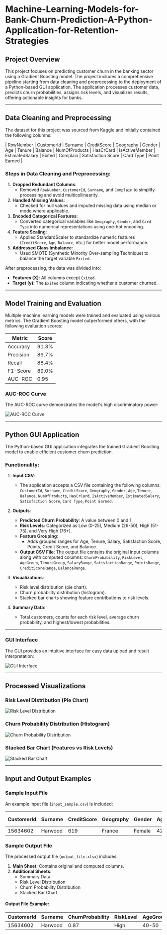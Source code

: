 # Machine-Learning-Models-for-Bank-Churn-Prediction-A-Python-Application-for-Retention-Strategies

## **Project Overview**
This project focuses on predicting customer churn in the banking sector using a Gradient Boosting model. The project includes a comprehensive pipeline starting from data cleaning and preprocessing to the deployment of a Python-based GUI application. The application processes customer data, predicts churn probabilities, assigns risk levels, and visualizes results, offering actionable insights for banks.

---

## **Data Cleaning and Preprocessing**

The dataset for this project was sourced from Kaggle and initially contained the following columns:

| RowNumber | CustomerId | Surname | CreditScore | Geography | Gender | Age | Tenure | Balance | NumOfProducts | HasCrCard | IsActiveMember | EstimatedSalary | Exited | Complain | Satisfaction Score | Card Type | Point Earned |

### **Steps in Data Cleaning and Preprocessing**:
1. **Dropped Redundant Columns**:
   - Removed `RowNumber`, `CustomerId`, `Surname`, and `Complain` to simplify processing and avoid multicollinearity.
2. **Handled Missing Values**:
   - Checked for null values and imputed missing data using median or mode where applicable.
3. **Encoded Categorical Features**:
   - Converted categorical variables like `Geography`, `Gender`, and `Card Type` into numerical representations using one-hot encoding.
4. **Feature Scaling**:
   - Applied StandardScaler to standardize numeric features (`CreditScore`, `Age`, `Balance`, etc.) for better model performance.
5. **Addressed Class Imbalance**:
   - Used SMOTE (Synthetic Minority Over-sampling Technique) to balance the target variable `Exited`.

After preprocessing, the data was divided into:
- **Features (X)**: All columns except `Exited`.
- **Target (y)**: The `Exited` column indicating whether a customer churned.

---

## **Model Training and Evaluation**

Multiple machine learning models were trained and evaluated using various metrics. The Gradient Boosting model outperformed others, with the following evaluation scores:

| **Metric**        | **Score** |
|--------------------|-----------|
| Accuracy           | 91.3%    |
| Precision          | 89.7%    |
| Recall             | 88.4%    |
| F1-Score           | 89.0%    |
| AUC-ROC            | 0.95     |

### **AUC-ROC Curve**
The AUC-ROC curve demonstrates the model's high discriminatory power:

![AUC-ROC Curve](./Sample_Visualizations/auc_roc_curve.png)

---

## **Python GUI Application**

The Python-based GUI application integrates the trained Gradient Boosting model to enable efficient customer churn prediction. 

### **Functionality**:
1. **Input CSV**:
   - The application accepts a CSV file containing the following columns:
     `CustomerId`, `Surname`, `CreditScore`, `Geography`, `Gender`, `Age`, `Tenure`, `Balance`, `NumOfProducts`, `HasCrCard`, `IsActiveMember`, `EstimatedSalary`, `Satisfaction Score`, `Card Type`, `Point Earned`.

2. **Outputs**:
   - **Predicted Churn Probability**: A value between 0 and 1.
   - **Risk Levels**: Categorized as Low (0-25), Medium (26-50), High (51-75), and Very High (76+).
   - **Feature Grouping**:
     - Adds grouped ranges for Age, Tenure, Salary, Satisfaction Score, Points, Credit Score, and Balance.
   - **Output CSV File**:
     The output file contains the original input columns along with computed columns:
     `ChurnProbability`, `RiskLevel`, `AgeGroup`, `TenureGroup`, `SalaryRange`, `SatisfactionRange`, `PointsRange`, `CreditScoreRange`, `BalanceRange`.

3. **Visualizations**:
   - Risk level distribution (pie chart).
   - Churn probability distribution (histogram).
   - Stacked bar charts showing feature contributions to risk levels.

4. **Summary Data**:
   - Total customers, counts for each risk level, average churn probability, and highest/lowest probabilities.

---

### **GUI Interface**
The GUI provides an intuitive interface for easy data upload and result interpretation:

![GUI Interface](./Sample_Visualizations/gui_interface.png)

---

## **Processed Visualizations**

### **Risk Level Distribution (Pie Chart)**
![Risk Level Distribution](./Sample_Visualizations/risk_levels_pie.png)

### **Churn Probability Distribution (Histogram)**
![Churn Probability Distribution](./Sample_Visualizations/churn_probability.png)

### **Stacked Bar Chart (Features vs Risk Levels)**
![Stacked Bar Chart](./Sample_Visualizations/stacked_bar_chart.png)

---

## **Input and Output Examples**

### **Sample Input File**
An example input file (`input_sample.csv`) is included:

| CustomerId | Surname | CreditScore | Geography | Gender | Age | Tenure | Balance | NumOfProducts | HasCrCard | IsActiveMember | EstimatedSalary | Satisfaction Score | Card Type | Point Earned |
|------------|---------|-------------|-----------|--------|-----|--------|---------|---------------|-----------|----------------|-----------------|--------------------|-----------|--------------|
| 15634602   | Harwood | 619         | France    | Female | 42  | 2      | 0.00    | 1             | 1         | 1              | 101348.88       | 3                  | Gold      | 20           |

### **Sample Output File**
The processed output file (`output_file.xlsx`) includes:
1. **Main Sheet**:
   Contains original and computed columns.
2. **Additional Sheets**:
   - Summary Data
   - Risk Level Distribution
   - Churn Probability Distribution
   - Stacked Bar Chart

#### **Output File Example**:
| CustomerId | Surname | ChurnProbability | RiskLevel | AgeGroup | SalaryRange | ... |
|------------|---------|------------------|-----------|----------|-------------|-----|
| 15634602   | Harwood | 0.87             | High      | 40-50    | 100k-150k   | ... |
